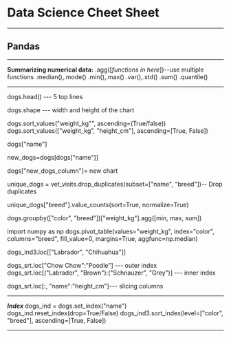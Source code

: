# Data Science Cheet Sheet

----
## Pandas

---

**Summarizing numerical data:**
.agg([*functions in here*])--use multiple functions
.median(),.mode()
.min(),.max()
.var(),.std()
.sum()
.quantile()

---



dogs.head() --- 5 top lines

dogs.shape --- width and height of the chart

dogs.sort_values("weight_kg"", ascending=(True/false))
dogs.sort_values(["weight_kg", "height_cm"], ascending=[True, False])

dogs["name"]

new_dogs=dogs[dogs["name"]]

dogs["new_dogs_column"]= new chart

unique_dogs = vet_visits.drop_duplicates(subset=["name", "breed"])-- Drop duplicates

unique_dogs["breed"].value_counts(sort=True, normalize=True)

dogs.groupby(["color", "breed"])["weight_kg"].agg([min, max, sum])

import numpy as np
dogs.pivot_table(values="weight_kg", index="color", columns="breed", fill_value=0, margins=True, aggfunc=np.median)

dogs_ind3.loc[["Labrador", "Chihuahua"]]

dogs_srt.loc["Chow Chow":"Poodle"] --- outer index
dogs_srt.loc[("Labrador", "Brown"):("Schnauzer", "Grey")] --- inner index

dogs_srt.loc[:, "name":"height_cm"]--- slicing columns



---

***Index***
dogs_ind = dogs.set_index("name")
dogs_ind.reset_index(drop=True/False)
dogs_ind3.sort_index(level=["color", "breed"], ascending=[True, False])

---

